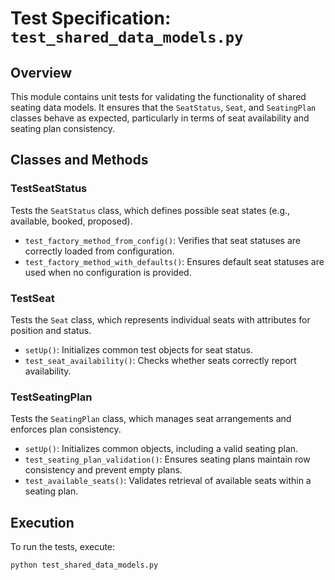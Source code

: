 # Test Specification: `test_shared_data_models.py`

## **Overview**
This module contains unit tests for validating the functionality of shared seating data models. It ensures that the `SeatStatus`, `Seat`, and `SeatingPlan` classes behave as expected, particularly in terms of seat availability and seating plan consistency.

## **Classes and Methods**

### **TestSeatStatus**
Tests the `SeatStatus` class, which defines possible seat states (e.g., available, booked, proposed).
- `test_factory_method_from_config()`: Verifies that seat statuses are correctly loaded from configuration.
- `test_factory_method_with_defaults()`: Ensures default seat statuses are used when no configuration is provided.

### **TestSeat**
Tests the `Seat` class, which represents individual seats with attributes for position and status.
- `setUp()`: Initializes common test objects for seat status.
- `test_seat_availability()`: Checks whether seats correctly report availability.

### **TestSeatingPlan**
Tests the `SeatingPlan` class, which manages seat arrangements and enforces plan consistency.
- `setUp()`: Initializes common objects, including a valid seating plan.
- `test_seating_plan_validation()`: Ensures seating plans maintain row consistency and prevent empty plans.
- `test_available_seats()`: Validates retrieval of available seats within a seating plan.

## **Execution**
To run the tests, execute:

```sh
python test_shared_data_models.py
